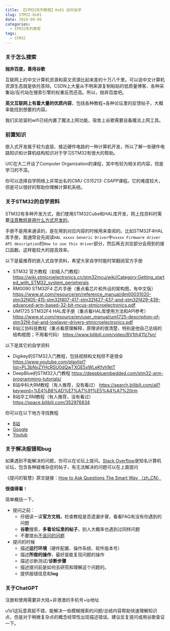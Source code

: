```yaml
---
title: 【STM32系列教程】0x01 如何自学
slug: STM32-0x01
date: 2024-09-09
categories:
  - STM32系列教程
tags:
  - STM32
---
```

### 关于怎么搜索

**抛弃百度，善用谷歌**

互联网上的中文计算机资源和英文资源比起来差的十万八千里。可以说中文计算机资源生态就是依托答辩。CSDN上大量从不明来源复制粘贴的低质量博客、各种采集站/反代站在搜索引擎的权重反而还高。所以，抛弃百度吧。

**英文互联网上有着大量的优质内容**，包括各种教程+各种论坛里的反馈帖子，大概率能找到想要的内容。

我们实验室的wifi已经内置了魔法上网功能，宿舍上谷歌需要自备魔法上网工具。

### 前置知识

嵌入式开发属于较为底层、接近硬件电路的一种计算机开发，所以了解一些硬件电路知识和计算机结构知识对于学习STM32有很大的帮助。

UIC在大二开设了Computer Organization的课程，其中有较为相关的内容，但是学习的不深。

你可以选择自学网络上非常出名的*CMU CS15213: CSAPP*课程。它的难度较大，但是可以很好的帮助你理解计算机系统。

### 关于STM32的自学资料

STM32有多种开发方式，我们使用STM32Cube和HAL库开发，网上找资料时需要<u>注意教程是用什么方式开发的</u>。

手册不是用来通读的，是在用到对应内容的时候用来查阅的。比如STM32F4HAL库手册，我通常会先阅读`HAL xxxxx Generic Driver`中`xxxxx Firmware driver API description`的`How to use this driver`部分，然后再去浏览部分会用到的接口函数。这样能较大的提高效率。

以下是最推荐的嵌入式自学资料，希望大家自学时能时常翻阅官方手册

- STM32 官方教程（初级入门教程）
  https://wiki.stmicroelectronics.cn/stm32mcu/wiki/Category:Getting_started_with_STM32_system_peripherals
- RM0090 STM32F4 芯片手册（重点看芯片和外设的架构图，有中文版）
  https://www.st.com/resource/en/reference_manual/dm00031020-stm32f405-415-stm32f407-417-stm32f427-437-and-stm32f429-439-advanced-arm-based-32-bit-mcus-stmicroelectronics.pdf
- UM1725 STM32F4 HAL库手册（重点看HAL库使用方法和API参考）
  https://www.st.com/resource/en/user_manual/um1725-description-of-stm32f4-hal-and-lowlayer-drivers-stmicroelectronics.pdf
- B站江协科技教程（重点看原理解释，原理讲的很清楚，特别是他自己总结的结构框图；不用看代码）
  https://www.bilibili.com/video/BV1th411z7sn/

以下是其它的自学资料

- Digikey的STM32入门教程，包括视频和文档但不是很全
  https://www.youtube.com/playlist?list=PL3bNyZYHcRSU0dQwTXOE5xWLeKfyh1ktT
- DeepBlue的STM32入门教程
  https://deepbluembedded.com/stm32-arm-programming-tutorials/
- B站中科大RM教程（有人推荐，没有看过）
  https://search.bilibili.com/all?keyword=%E4%B8%AD%E7%A7%91%E5%A4%A7%20rm
- B站华工RM教程（有人推荐，没有看过）
  https://space.bilibili.com/352976834

你可以在以下地方寻找教程

- [B站](https://bilibili.com)
- [Google](https://google.com)
- [Youtub](https://youtube.com)

### 关于解决报错和bug

如果遇到不能解决的问题，你可以在论坛上提问。[Stack Overflow](https://stackoverflow.com/)是知名计算机论坛，包含各种疑难杂症的帖子，有无法解决的问题可以在上面提问

《提问的智慧》原文链接：[How to Ask Questions The Smart Way （zh_CN）](https://github.com/ryanhanwu/How-To-Ask-Questions-The-Smart-Way/blob/main/README-zh_CN.md)

**很值得看**！

简单概括一下，

- 提问之前：
  - 仔细读一读**官方文档**，检查教程是否遗漏步骤，看看FAQ有没有你遇到的问题
  - **谷歌**搜索，**多看论坛里的帖子**，别人大概率也遇到过同样问题
  - 不要提出[不该问的问题](https://github.com/ryanhanwu/How-To-Ask-Questions-The-Smart-Way/blob/main/README-zh_CN.md#%E4%B8%8D%E8%AF%A5%E9%97%AE%E7%9A%84%E9%97%AE%E9%A2%98)
- 提问的时候
  - 描述**运行环境**（硬件配置、操作系统、软件版本号）
  - 描述**所做的操作**，最好是能复现问题的操作
  - 描述诊断测试/**诊断步骤**
  - 描述提问前是如何去研究和理解这个问题的。
  - 提供报错信息和**log**

### 关于ChatGPT

注册和使用需要非大陆+非港澳的手机号+ip地址

u1s1这玩意真挺不错，能解决一些模糊搜索的问题/总结内容帮助快速理解知识点，但是对于稍微复杂点的概念经常性出现描述错误。建议反复提问或用谷歌查证一下。
